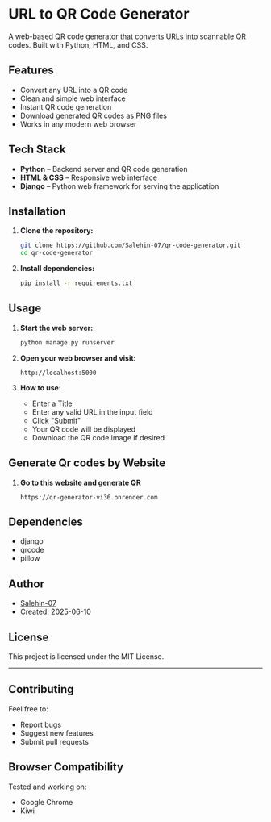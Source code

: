 # URL to QR Code Generator

A web-based QR code generator that converts URLs into scannable QR codes. Built with Python, HTML, and CSS.

## Features

- Convert any URL into a QR code
- Clean and simple web interface
- Instant QR code generation
- Download generated QR codes as PNG files
- Works in any modern web browser

## Tech Stack

- **Python** – Backend server and QR code generation
- **HTML & CSS** – Responsive web interface
- **Django** – Python web framework for serving the application

## Installation

1. **Clone the repository:**
   ```bash
   git clone https://github.com/Salehin-07/qr-code-generator.git
   cd qr-code-generator
   ```

2. **Install dependencies:**
   ```bash
   pip install -r requirements.txt
   ```

## Usage

1. **Start the web server:**
   ```bash
   python manage.py runserver 
   ```

2. **Open your web browser and visit:**
   ```
   http://localhost:5000
   ```

3. **How to use:**
   - Enter a Title 
   - Enter any valid URL in the input field
   - Click "Submit"
   - Your QR code will be displayed
   - Download the QR code image if desired

## Generate Qr codes by Website 

1. **Go to this website and generate QR**
   ```
   https://qr-generator-vi36.onrender.com
   ```

## Dependencies

- django
- qrcode
- pillow 

## Author

- [Salehin-07](https://github.com/Salehin-07)
- Created: 2025-06-10

## License

This project is licensed under the MIT License.

---

## Contributing

Feel free to:
- Report bugs
- Suggest new features
- Submit pull requests

## Browser Compatibility

Tested and working on:
- Google Chrome
- Kiwi
  

